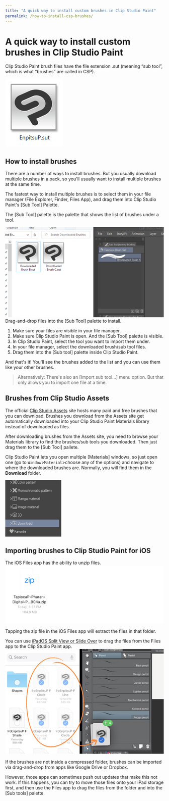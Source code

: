 ```yaml
---
title: "A quick way to install custom brushes in Clip Studio Paint"
permalink: /how-to-install-csp-brushes/
---
```


# A quick way to install custom brushes in Clip Studio Paint

Clip Studio Paint brush files have the file extension .sut (meaning “sub tool”, which is what “brushes” are called in CSP).

![](img/sut-file.png)

## How to install brushes

There are a number of ways to install brushes. But you usually download multiple brushes in a pack, so you'll usually want to install multiple brushes at the same time.

The fastest way to install multiple brushes is to select them in your file manager (File Explorer, Finder, Files App), and drag them into Clip Studio Paint's [Sub Tool] Palette.

The [Sub Tool] palette is the palette that shows the list of brushes under a tool.

![](img/drag-and-drop-install-windows.gif)  
Drag-and-drop files into the [Sub Tool] palette to install.

1. Make sure your files are visible in your file manager.
2. Make sure Clip Studio Paint is open. And the [Sub Tool] palette is visible.
3. In Clip Studio Paint, select the tool you want to import them under.
4. In your file manager, select the downloaded brush/sub tool files.
5. Drag them into the [Sub tool] palette inside Clip Studio Paint.

And that's it! You'll see the brushes added to the list and you can use them like your other brushes.

> Alternatively: There's also an [Import sub tool...] menu option. But that only allows you to import one file at a time.

## Brushes from Clip Studio Assets

The official [Clip Studio Assets](https://assets.clip-studio.com/en-us/) site hosts many paid and free brushes that you can download. Brushes you download from the Assets site get automatically downloaded into your Clip Studio Paint Materials library instead of downloaded as files.

After downloading brushes from the Assets site, you need to browse your Materials library to find the brushes/sub tools you downloaded. Then just drag them to the [Sub Tool] pallete.

Clip Studio Paint lets you open multiple [Materials] windows, so just open one (go to `Window`>`Material`>choose any of the options) and navigate to where the downloaded brushes are. Normally, you will find them in the **Download** folder.

![](img/materials-download-folder.png)  

## Importing brushes to Clip Studio Paint for iOS

The iOS Files app has the ability to unzip files.
![](img/ios-unzip.gif)  

Tapping the zip file in the iOS Files app will extract the files in that folder.


You can use [iPadOS Split View or Slide Over](https://support.apple.com/en-ph/HT207582) to drag the files from the Files app to the Clip Studio Paint app.
![](img/ios-drag.jpg)  


If the brushes are not inside a compressed folder, brushes can be imported via drag-and-drop from apps like Google Drive or Dropbox.

However, those apps can sometimes push out updates that make this not work. If this happens, you can try to move those files onto your iPad storage first, and then use the Files app to drag the files from the folder and into the [Sub tools] palette.